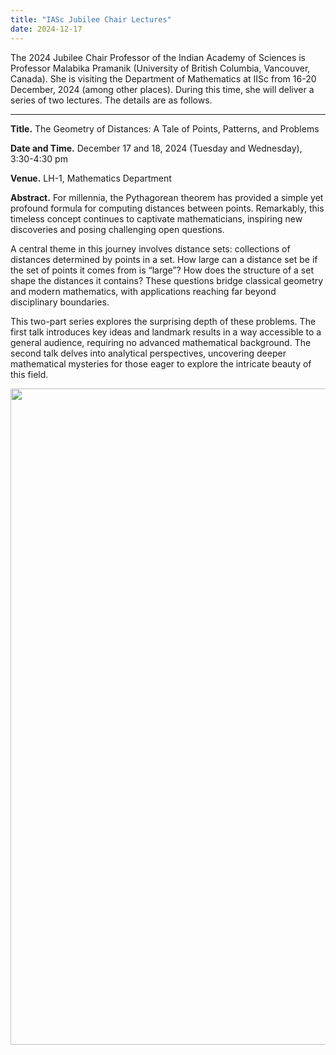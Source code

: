 ```yaml
---
title: "IASc Jubilee Chair Lectures"
date: 2024-12-17
---
```


The 2024 Jubilee Chair Professor of the Indian Academy of Sciences is Professor Malabika Pramanik (University of British Columbia, Vancouver, Canada).
She is visiting the Department of Mathematics at IISc from 16-20 December, 2024 (among other places).
During this time, she will deliver a series of two lectures. The details are as follows.

---

__Title.__ The Geometry of Distances: A Tale of Points, Patterns, and Problems

__Date and Time.__ December 17 and 18, 2024 (Tuesday and Wednesday), 3:30-4:30 pm

__Venue.__ LH-1, Mathematics Department

__Abstract.__ For millennia, the Pythagorean theorem has provided a simple yet profound formula for computing distances between points. Remarkably, this timeless concept continues to captivate mathematicians, inspiring new discoveries and posing challenging open questions.

A central theme in this journey involves distance sets: collections of distances determined by points in a set. How large can a distance set be if the set of points it comes from is “large”? How does the structure of a set shape the distances it contains? These questions bridge classical geometry and modern mathematics, with applications reaching far beyond disciplinary boundaries.

This two-part series explores the surprising depth of these problems. The first talk introduces key ideas and landmark results in a way accessible to a general audience, requiring no advanced mathematical background. The second talk delves into analytical perspectives, uncovering deeper mathematical mysteries for those eager to explore the intricate beauty of this field.

<img src="{{site.baseurl}}/images/2024-12-Pramanik-poster.pdf" width="1050" alt=""/>

